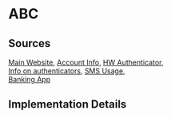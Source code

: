 # ABC

## Sources
[Main Website](http://www.abchina.com/cn/EBanking/Personal/),	[Account Info](http://www.abchina.com/cn/EBanking/Personal/Personalonlinebanking/),	
[HW Authenticator](http://www.abchina.com/cn/EBanking/Safety/Securitytools/),	
[Info on authenticators](http://www.abchina.com/cn/wydl/grwydl/dlzn/klkh/),	[SMS Usage](http://www.abchina.com/cn/EBanking/Safety/kCode/),	
[Banking App](http://mobile.abchina.com/download/clientDownload/zh_CN/MB_Index.aspx)

## Implementation Details